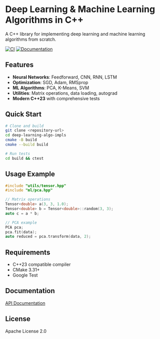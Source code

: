 # Deep Learning & Machine Learning Algorithms in C++

A C++ library for implementing deep learning and machine learning algorithms from scratch.

[![CI](https://github.com/Icbitic/deep-learning-algo-impls/workflows/CI/badge.svg)](https://github.com/Icbitic/deep-learning-algo-impls/actions)
[![Documentation](https://img.shields.io/badge/docs-doxygen-blue.svg)](https://icbitic.github.io/deep-learning-algo-impls/)

## Features

- **Neural Networks**: Feedforward, CNN, RNN, LSTM
- **Optimization**: SGD, Adam, RMSprop
- **ML Algorithms**: PCA, K-Means, SVM
- **Utilities**: Matrix operations, data loading, autograd
- **Modern C++23** with comprehensive tests

## Quick Start

```bash
# Clone and build
git clone <repository-url>
cd deep-learning-algo-impls
cmake -B build
cmake --build build

# Run tests
cd build && ctest
```

## Usage Example

```cpp
#include "utils/tensor.hpp"
#include "ml/pca.hpp"

// Matrix operations
Tensor<double> a(3, 3, 1.0);
Tensor<double> b = Tensor<double>::random(3, 3);
auto c = a * b;

// PCA example
PCA pca;
pca.fit(data);
auto reduced = pca.transform(data, 2);
```

## Requirements

- C++23 compatible compiler
- CMake 3.31+
- Google Test

## Documentation

[API Documentation](https://icbitic.github.io/deep-learning-algo-impls/)

## License

Apache License 2.0
